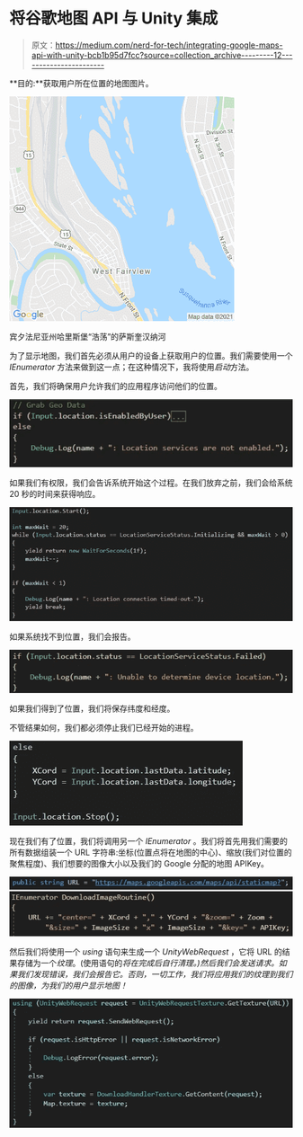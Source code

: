 # 将谷歌地图 API 与 Unity 集成

> 原文：<https://medium.com/nerd-for-tech/integrating-google-maps-api-with-unity-bcb1b95d7fcc?source=collection_archive---------12----------------------->

**目的:**获取用户所在位置的地图图片。

![](img/0a8c1f7efbe3109b514a566e1e6ab8c1.png)

宾夕法尼亚州哈里斯堡“浩荡”的萨斯奎汉纳河

为了显示地图，我们首先必须从用户的设备上获取用户的位置。我们需要使用一个 *IEnumerator* 方法来做到这一点；在这种情况下，我将使用*启动*方法。

首先，我们将确保用户允许我们的应用程序访问他们的位置。

![](img/48d28e237844cfbdd54640587f72b4b4.png)

如果我们有权限，我们会告诉系统开始这个过程。在我们放弃之前，我们会给系统 20 秒的时间来获得响应。

![](img/dd2d6f1707ada0f59fe86a4efb4cb9f8.png)

如果系统找不到位置，我们会报告。

![](img/acedf479c7f0ef1c816b6f52a80e520a.png)

如果我们得到了位置，我们将保存纬度和经度。

不管结果如何，我们都必须停止我们已经开始的进程。

![](img/04c9b2ab530e6efa50407eb7cd419c0e.png)

现在我们有了位置，我们将调用另一个 *IEnumerator* 。我们将首先用我们需要的所有数据组装一个 URL 字符串:坐标(位置点将在地图的中心)、缩放(我们对位置的聚焦程度)、我们想要的图像大小以及我们的 Google 分配的地图 APIKey。

![](img/a35b435633a4a15912ef1a019621cb76.png)![](img/7c157c35cfd45a27c387b4bbf34b0ae1.png)

然后我们将使用一个 *using* 语句来生成一个 *UnityWebRequest* ，它将 URL 的结果存储为一个*纹理*。(使用语句的*将在完成后自行清理。)然后我们会发送请求。如果我们发现错误，我们会报告它。否则，一切工作，我们将应用我们的纹理到我们的图像，为我们的用户显示地图！*

![](img/2e4ce7f729e882868bc72c3c6fe86a22.png)